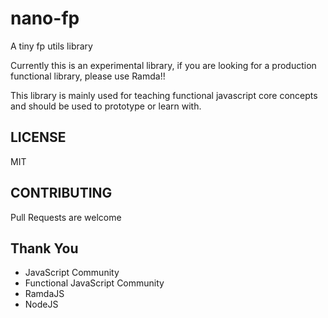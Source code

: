 # nano-fp

A tiny fp utils library

Currently this is an experimental library, if you are looking for a production functional library, please use Ramda!!

This library is mainly used for teaching functional javascript core concepts and should be used to prototype or learn with.

## LICENSE

MIT

## CONTRIBUTING

Pull Requests are welcome

## Thank You

* JavaScript Community
* Functional JavaScript Community
* RamdaJS
* NodeJS
